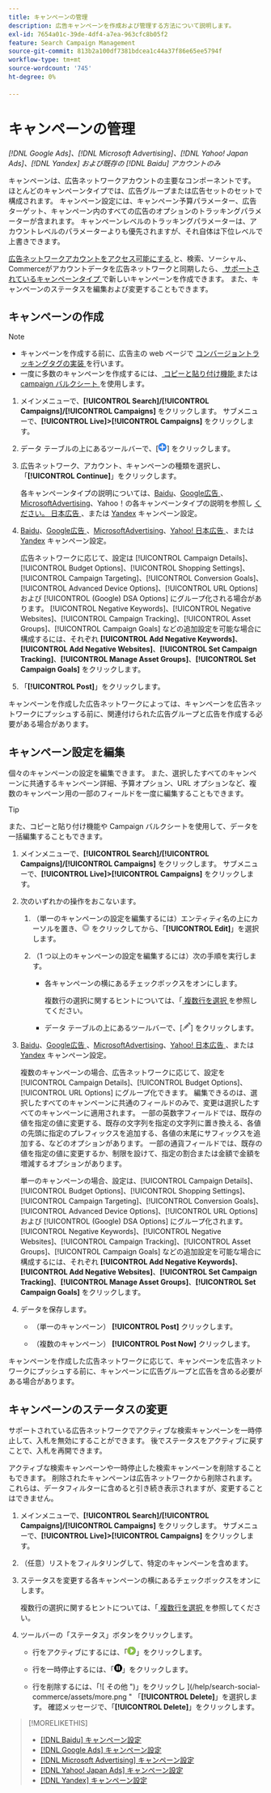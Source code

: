 ```yaml
---
title: キャンペーンの管理
description: 広告キャンペーンを作成および管理する方法について説明します。
exl-id: 7654a01c-39de-4df4-a7ea-963cfc8b05f2
feature: Search Campaign Management
source-git-commit: 813b2a100df7381bdcea1c44a37f86e65ee5794f
workflow-type: tm+mt
source-wordcount: '745'
ht-degree: 0%

---
```


# キャンペーンの管理

*[!DNL Google Ads]、[!DNL Microsoft Advertising]、[!DNL Yahoo! Japan Ads]、[!DNL Yandex] および既存の [!DNL Baidu] アカウントのみ*

キャンペーンは、広告ネットワークアカウントの主要なコンポーネントです。 ほとんどのキャンペーンタイプでは、広告グループまたは広告セットのセットで構成されます。 キャンペーン設定には、キャンペーン予算パラメーター、広告ターゲット、キャンペーン内のすべての広告のオプションのトラッキングパラメーターが含まれます。 キャンペーンレベルのトラッキングパラメーターは、アカウントレベルのパラメーターよりも優先されますが、それ自体は下位レベルで上書きできます。

[ 広告ネットワークアカウントをアクセス可能にする ](/help/search-social-commerce/campaign-management/accounts/ad-network-account-manage.md) と、検索、ソーシャル、Commerceがアカウントデータを広告ネットワークと同期したら、[ サポートされているキャンペーンタイプ ](/help/search-social-commerce/introduction/supported-inventory.md) で新しいキャンペーンを作成できます。 また、キャンペーンのステータスを編集および変更することもできます。

## キャンペーンの作成

>[!NOTE]
>
>* キャンペーンを作成する前に、広告主の web ページで [ コンバージョントラッキングタグの実装 ](/help/search-social-commerce/tracking/conversion-tracking-about.md) を行います。
>* 一度に多数のキャンペーンを作成するには、[ コピーと貼り付け機能 ](/help/search-social-commerce/campaign-management/campaigns/copy-paste.md) または [campaign バルクシート ](/help/search-social-commerce/campaign-management/bulksheets/bulksheet-about.md) を使用します。

1. メインメニューで、**[!UICONTROL Search]/[!UICONTROL Campaigns]/[!UICONTROL Campaigns]** をクリックします。 サブメニューで、**[!UICONTROL Live]>[!UICONTROL Campaigns]** をクリックします。

1. データ テーブルの上にあるツールバーで、[![ 作成 ](/help/search-social-commerce/assets/add.png " 作成 ")] をクリックします。

1. 広告ネットワーク、アカウント、キャンペーンの種類を選択し、「**[!UICONTROL Continue]**」をクリックします。

   各キャンペーンタイプの説明については、[Baidu](/help/search-social-commerce/campaign-management/campaigns/campaign-settings-baidu.md)、[Google広告 ](/help/search-social-commerce/campaign-management/campaigns/campaign-settings-google.md)、[MicrosoftAdvertising](/help/search-social-commerce/campaign-management/campaigns/campaign-settings-microsoft.md)、Yahoo！の各キャンペーンタイプの説明を参照し [ ください。 日本広告 ](/help/search-social-commerce/campaign-management/campaigns/campaign-settings-yahoo-japan.md)、または [Yandex](/help/search-social-commerce/campaign-management/campaigns/campaign-settings-yandex.md) キャンペーン設定。

1. [Baidu](/help/search-social-commerce/campaign-management/campaigns/campaign-settings-baidu.md)、[Google広告 ](/help/search-social-commerce/campaign-management/campaigns/campaign-settings-google.md)、[MicrosoftAdvertising](/help/search-social-commerce/campaign-management/campaigns/campaign-settings-microsoft.md)、[Yahoo! 日本広告 ](/help/search-social-commerce/campaign-management/campaigns/campaign-settings-yahoo-japan.md)、または [Yandex](/help/search-social-commerce/campaign-management/campaigns/campaign-settings-yandex.md) キャンペーン設定。

   広告ネットワークに応じて、設定は [!UICONTROL Campaign Details]、[!UICONTROL Budget Options]、[!UICONTROL Shopping Settings]、[!UICONTROL Campaign Targeting]、[!UICONTROL Conversion Goals]、[!UICONTROL Advanced Device Options]、[!UICONTROL URL Options] および [!UICONTROL (Google) DSA Options] にグループ化される場合があります。 [!UICONTROL Negative Keywords]、[!UICONTROL Negative Websites]、[!UICONTROL Campaign Tracking]、[!UICONTROL Asset Groups]、[!UICONTROL Campaign Goals] などの追加設定を可能な場合に構成するには、それぞれ **[!UICONTROL Add Negative Keywords]**、**[!UICONTROL Add Negative Websites]**、**[!UICONTROL Set Campaign Tracking]**、**[!UICONTROL Manage Asset Groups]**、**[!UICONTROL Set Campaign Goals]** をクリックします。

1. 「**[!UICONTROL Post]**」をクリックします。

キャンペーンを作成した広告ネットワークによっては、キャンペーンを広告ネットワークにプッシュする前に、関連付けられた広告グループと広告を作成する必要がある場合があります。

## キャンペーン設定を編集

個々のキャンペーンの設定を編集できます。 また、選択したすべてのキャンペーンに共通するキャンペーン詳細、予算オプション、URL オプションなど、複数のキャンペーン用の一部のフィールドを一度に編集することもできます。

>[!TIP]
>
>また、コピーと貼り付け機能や Campaign バルクシートを使用して、データを一括編集することもできます。

1. メインメニューで、**[!UICONTROL Search]/[!UICONTROL Campaigns]/[!UICONTROL Campaigns]** をクリックします。 サブメニューで、**[!UICONTROL Live]>[!UICONTROL Campaigns]** をクリックします。

1. 次のいずれかの操作をおこないます。

   1. （単一のキャンペーンの設定を編集するには）エンティティ名の上にカーソルを置き、![ メニューアイコン ](/help/search-social-commerce/assets/arrow-dropdown-menu.png " メニューアイコン ") をクリックしてから、「**[!UICONTROL Edit]**」を選択します。

   1. （1 つ以上のキャンペーンの設定を編集するには）次の手順を実行します。

      * 各キャンペーンの横にあるチェックボックスをオンにします。

        複数行の選択に関するヒントについては、「[ 複数行を選択 ](/help/search-social-commerce/common-tasks/navigation-editing-selection/multiple-rows-select.md) を参照してください。

      * データ テーブルの上にあるツールバーで、[![ 編集 ](/help/search-social-commerce/assets/edit.png " 編集 ")] をクリックします。

1. [Baidu](/help/search-social-commerce/campaign-management/campaigns/campaign-settings-baidu.md)、[Google広告 ](/help/search-social-commerce/campaign-management/campaigns/campaign-settings-google.md)、[MicrosoftAdvertising](/help/search-social-commerce/campaign-management/campaigns/campaign-settings-microsoft.md)、[Yahoo! 日本広告 ](/help/search-social-commerce/campaign-management/campaigns/campaign-settings-yahoo-japan.md)、または [Yandex](/help/search-social-commerce/campaign-management/campaigns/campaign-settings-yandex.md) キャンペーン設定。

   複数のキャンペーンの場合、広告ネットワークに応じて、設定を [!UICONTROL Campaign Details]、[!UICONTROL Budget Options]、[!UICONTROL URL Options] にグループ化できます。 編集できるのは、選択したすべてのキャンペーンに共通のフィールドのみで、変更は選択したすべてのキャンペーンに適用されます。 一部の英数字フィールドでは、既存の値を指定の値に変更する、既存の文字列を指定の文字列に置き換える、各値の先頭に指定のプレフィックスを追加する、各値の末尾にサフィックスを追加する、などのオプションがあります。 一部の通貨フィールドでは、既存の値を指定の値に変更するか、制限を設けて、指定の割合または金額で金額を増減するオプションがあります。

   単一のキャンペーンの場合、設定は、[!UICONTROL Campaign Details]、[!UICONTROL Budget Options]、[!UICONTROL Shopping Settings]、[!UICONTROL Campaign Targeting]、[!UICONTROL Conversion Goals]、[!UICONTROL Advanced Device Options]、[!UICONTROL URL Options] および [!UICONTROL (Google) DSA Options] にグループ化されます。 [!UICONTROL Negative Keywords]、[!UICONTROL Negative Websites]、[!UICONTROL Campaign Tracking]、[!UICONTROL Asset Groups]、[!UICONTROL Campaign Goals] などの追加設定を可能な場合に構成するには、それぞれ **[!UICONTROL Add Negative Keywords]**、**[!UICONTROL Add Negative Websites]**、**[!UICONTROL Set Campaign Tracking]**、**[!UICONTROL Manage Asset Groups]**、**[!UICONTROL Set Campaign Goals]** をクリックします。

1. データを保存します。

   * （単一のキャンペーン） **[!UICONTROL Post]** クリックします。

   * （複数のキャンペーン） **[!UICONTROL Post Now]** クリックします。

キャンペーンを作成した広告ネットワークに応じて、キャンペーンを広告ネットワークにプッシュする前に、キャンペーンに広告グループと広告を含める必要がある場合があります。

## キャンペーンのステータスの変更

サポートされている広告ネットワークでアクティブな検索キャンペーンを一時停止して、入札を無効にすることができます。 後でステータスをアクティブに戻すことで、入札を再開できます。

アクティブな検索キャンペーンや一時停止した検索キャンペーンを削除することもできます。 削除されたキャンペーンは広告ネットワークから削除されます。 これらは、データフィルターに含めると引き続き表示されますが、変更することはできません。

1. メインメニューで、**[!UICONTROL Search]/[!UICONTROL Campaigns]/[!UICONTROL Campaigns]** をクリックします。 サブメニューで、**[!UICONTROL Live]>[!UICONTROL Campaigns]** をクリックします。

1. （任意）リストをフィルタリングして、特定のキャンペーンを含めます。

1. ステータスを変更する各キャンペーンの横にあるチェックボックスをオンにします。

   複数行の選択に関するヒントについては、「[ 複数行を選択 ](/help/search-social-commerce/common-tasks/navigation-editing-selection/multiple-rows-select.md) を参照してください。

1. ツールバーの「ステータス」ボタンをクリックします。

   * 行をアクティブにするには、「![ アクティブ化 ](/help/search-social-commerce/assets/activate.png " アクティブ化 ")」をクリックします。

   * 行を一時停止するには、「![ 一時停止 ](/help/search-social-commerce/assets/pause.png " 一時停止 ")」をクリックします。

   * 行を削除するには、「![ その他 ")」をクリックし ](/help/search-social-commerce/assets/more.png " 「**[!UICONTROL Delete]**」を選択します。 確認メッセージで、「**[!UICONTROL Delete]**」をクリックします。

>[!MORELIKETHIS]
>
>* [[!DNL Baidu]  キャンペーン設定 ](/help/search-social-commerce/campaign-management/campaigns/campaign-settings-baidu.md)
>* [[!DNL Google Ads]  キャンペーン設定 ](/help/search-social-commerce/campaign-management/campaigns/campaign-settings-google.md)
>* [[!DNL Microsoft Advertising]  キャンペーン設定 ](/help/search-social-commerce/campaign-management/campaigns/campaign-settings-microsoft.md)
>* [[!DNL Yahoo! Japan Ads]  キャンペーン設定 ](/help/search-social-commerce/campaign-management/campaigns/campaign-settings-yahoo-japan.md)
>* [[!DNL Yandex]  キャンペーン設定 ](/help/search-social-commerce/campaign-management/campaigns/campaign-settings-yandex.md)
